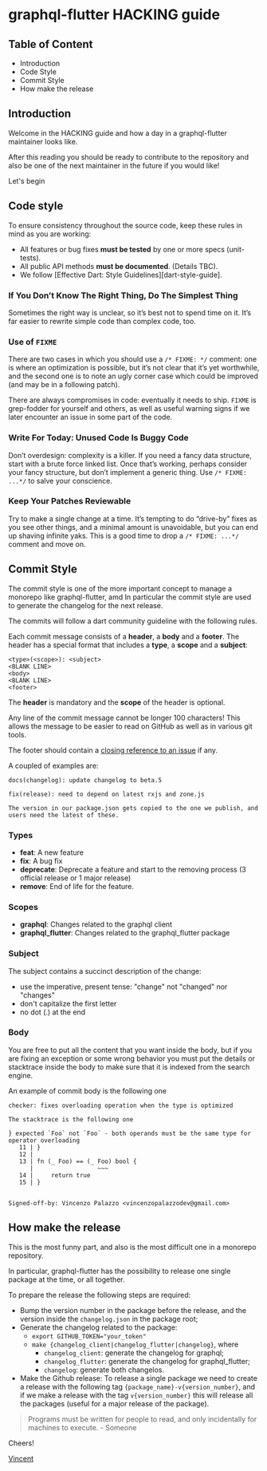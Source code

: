 # graphql-flutter HACKING guide

## Table of Content

- Introduction
- Code Style
- Commit Style
- How make the release

## Introduction

Welcome in the HACKING guide and how a day in a graphql-flutter maintainer looks like.

After this reading you should be ready to contribute to the repository and also be one of
the next maintainer in the future if you would like!

Let's begin

## Code style

To ensure consistency throughout the source code, keep these rules in mind as you are working:

- All features or bug fixes **must be tested** by one or more specs (unit-tests).
- All public API methods **must be documented**. (Details TBC).
- We follow [Effective Dart: Style Guidelines][dart-style-guide].

### If You Don’t Know The Right Thing, Do The Simplest Thing

Sometimes the right way is unclear, so it’s best not to spend time on it. It’s far easier to rewrite simple code than complex code, too.

### Use of `FIXME`

There are two cases in which you should use a `/* FIXME: */`
comment: one is where an optimization is possible, but it’s not clear that it’s yet worthwhile,
and the second one is to note an ugly corner case which could be improved (and may be in a following patch).

There are always compromises in code: eventually it needs to ship. `FIXME` is grep-fodder for yourself and others,
as well as useful warning signs if we later encounter an issue in some part of the code.

### Write For Today: Unused Code Is Buggy Code

Don’t overdesign: complexity is a killer. If you need a fancy data structure, start with a brute force linked list. Once that’s working,
perhaps consider your fancy structure, but don’t implement a generic thing. Use `/* FIXME: ...*/` to salve your conscience.

### Keep Your Patches Reviewable

Try to make a single change at a time. It’s tempting to do “drive-by” fixes as you see other things, and a minimal amount is unavoidable,
but you can end up shaving infinite yaks. This is a good time to drop a `/* FIXME: ...*/` comment and move on.

## Commit Style

The commit style is one of the more important concept to manage a monorepo like graphql-flutter, amd In particular
the commit style are used to generate the changelog for the next release.

The commits will follow a dart community guideline with the following rules.

Each commit message consists of a **header**, a **body** and a **footer**. The header has a special
format that includes a **type**, a **scope** and a **subject**:

```
<type>(<scope>): <subject>
<BLANK LINE>
<body>
<BLANK LINE>
<footer>
```

The **header** is mandatory and the **scope** of the header is optional.

Any line of the commit message cannot be longer 100 characters! This allows the message to be easier
to read on GitHub as well as in various git tools.

The footer should contain a [closing reference to an issue](https://help.github.com/articles/closing-issues-via-commit-messages/) if any.

A coupled of examples are:

```
docs(changelog): update changelog to beta.5
```

```
fix(release): need to depend on latest rxjs and zone.js

The version in our package.json gets copied to the one we publish, and users need the latest of these.
```

### Types

- **feat**: A new feature
- **fix**: A bug fix
- **deprecate**: Deprecate a feature and start to the removing process (3 official release or 1 major release)
- **remove**: End of life for the feature.

### Scopes

- **graphql**: Changes related to the graphql client
- **graphql_flutter**: Changes related to the graphql_flutter package

### Subject

The subject contains a succinct description of the change:

- use the imperative, present tense: "change" not "changed" nor "changes"
- don't capitalize the first letter
- no dot (.) at the end

### Body

You are free to put all the content that you want inside the body, but if you are fixing
an exception or some wrong behavior you must put the details or stacktrace inside the body to make sure that
it is indexed from the search engine.

An example of commit body is the following one

```
checker: fixes overloading operation when the type is optimized

The stacktrace is the following one

} expected `Foo` not `Foo` - both operands must be the same type for operator overloading
   11 | }
   12 |
   13 | fn (_ Foo) == (_ Foo) bool {
      |                  ~~~
   14 |     return true
   15 | }


Signed-off-by: Vincenzo Palazzo <vincenzopalazzodev@gmail.com>
```

## How make the release

This is the most funny part, and also is the most difficult one in a monorepo repository.

In particular, graphql-flutter has the possibility to release one single package at the time, or
all together.

To prepare the release the following steps are required:

- Bump the version number in the package before the release, and the version inside the `changelog.json` in the package root;
- Generate the changelog related to the package:
  - `export GITHUB_TOKEN="your_token"`
  - `make {changelog_client|changelog_flutter|changelog}`, where
    - `changelog_client`: generate the changelog for graphql;
    - `changelog_flutter`: generate the changelog for graphql_flutter;
    - `changelog`: generate both changelos.
- Make the Github release: To release a single package we need to create a release with the following tag `{package_name}-v{version_number}`, and
  if we make a release with the tag `v{version_number}` this will release all the packages (useful for a major release of the package).

> Programs must be written for people to read, and only incidentally for machines to execute. - Someone

Cheers!

[Vincent](https://github.com/vincenzopalazzo)
